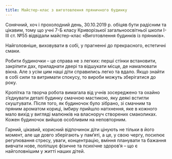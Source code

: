```yaml
---
title: Майстер-клас з виготовлення пряничного будинку
---
```


Сонячний, хоч і прохолодний день, 30.10.2019 р. обіцяв бути радісним та цікавим, тому що учні 7-Б класу Криворізької загальноосвітньої школи І-ІІІ ст. №55 відвідали майстер-клас «Виготовлення будинків із пряників».

Найголовніше, виховувати в собі, у прагненні до прекрасного, естетичні смаки.

Робити будиночки – це справа не з легких: перші стінки встановити, закріпити дах, приладнати двері та відшукати місце, де намалювати вікна. Але з усім цим наші діти справились легко та вдало. Якщо знайти в собі сили та витримати спокусу, то вироби можуть зберігатися до року.

Кропітка та творча робота вимагала від учнів зосереджено та охайно з’єднувати деталі будинку смачною мастикою, яку деякі встигли скуштувати. Після того, як будиночок було зібрано, зі смачним та пряним ароматом кориці, імбиру прийшло натхнення, яке в кожного мало вихід у вигляді малюнків на власноруч створених смаколиках. Кожен будиночок вийшов особливим на неповторним.

Гарний, цікавий, корисний відпочинок діти цінують не тільки в його момент, але ще довго зберігають у пам’яті, а це, у свою чергу, посилює регулювання стресу, уваги, концентрацію, вміння планувати та бажання вивчати нове, поліпшує фізичне та психічне здоров’я – що є найголовнішим у житті наших дітей.

<slideshow></slideshow>
